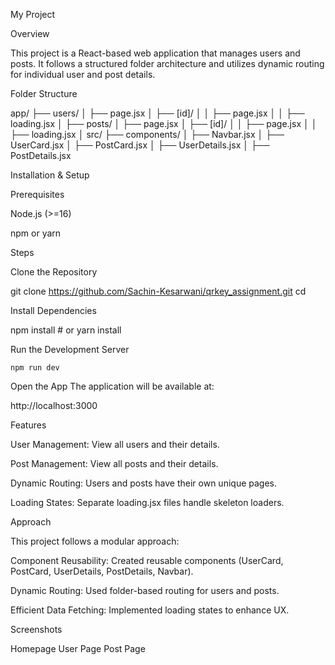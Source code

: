 My Project

Overview

This project is a React-based web application that manages users and posts. It follows a structured folder architecture and utilizes dynamic routing for individual user and post details.

Folder Structure

app/
  ├── users/
  │   ├── page.jsx
  │   ├── [id]/
  │   │   ├── page.jsx
  │   │   ├── loading.jsx
  │
  ├── posts/
  │   ├── page.jsx
  │   ├── [id]/
  │   │   ├── page.jsx
  │   │   ├── loading.jsx
  │
src/
  ├── components/
  │   ├── Navbar.jsx
  │   ├── UserCard.jsx
  │   ├── PostCard.jsx
  │   ├── UserDetails.jsx
  │   ├── PostDetails.jsx

Installation & Setup

Prerequisites

Node.js (>=16)

npm or yarn

Steps

Clone the Repository

git clone https://github.com/Sachin-Kesarwani/qrkey_assignment.git
cd <project-folder>

Install Dependencies

npm install  # or yarn install

Run the Development Server

```npm run dev```

Open the App
The application will be available at:

http://localhost:3000

Features

User Management: View all users and their details.

Post Management: View all posts and their details.

Dynamic Routing: Users and posts have their own unique pages.

Loading States: Separate loading.jsx files handle skeleton loaders.

Approach

This project follows a modular approach:

Component Reusability: Created reusable components (UserCard, PostCard, UserDetails, PostDetails, Navbar).

Dynamic Routing: Used folder-based routing for users and posts.

Efficient Data Fetching: Implemented loading states to enhance UX.

Screenshots

Homepage
User Page
Post Page